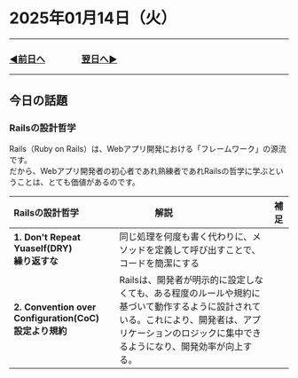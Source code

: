 # 2025年01月14日（火）

---

### [◀️前日へ](https://github.com/yuasys/chatty-journal/blob/main/2025/01/2025-01-13.md)&emsp;&emsp;&emsp;&emsp;[翌日へ▶️](https://github.com/yuasys/chatty-journal/blob/main/2025/01/2025-01-15.md)

---

## 今日の話題

### Railsの設計哲学

Rails（Ruby on Rails）は、Webアプリ開発における「フレームワーク」の源流です。    
だから、Webアプリ開発者の初心者であれ熟練者であれRailsの哲学に学ぶということは、とても価値があるのです。

|Railsの設計哲学|&emsp;&emsp;&emsp;&emsp;解説|補足|
|:-|:-|:-|
|<b>1. Don't Repeat Yuaself(DRY)<br/>繰り返すな</b>|同じ処理を何度も書く代わりに、メソッドを定義して呼び出すことで、コードを簡潔にする||
|<b>2. Convention over Configuration(CoC)<br/>設定より規約</b>|Railsは、開発者が明示的に設定しなくても、ある程度のルールや規約に基づいて動作するように設計されている。これにより、開発者は、アプリケーションのロジックに集中できるようになり、開発効率が向上する。||



